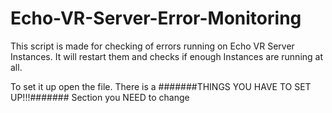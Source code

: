 # Echo-VR-Server-Error-Monitoring

This script is made for checking of errors running on Echo VR Server Instances.
It will restart them and checks if enough Instances are running at all.


To set it up open the file.
There is a #######THINGS YOU HAVE TO SET UP!!!####### Section you NEED to change
